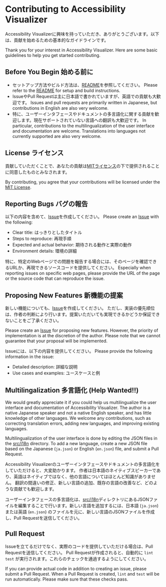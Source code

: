 # Contributing to Accessibility Visualizer

Accessibility Visualizerに興味を持っていただき、ありがとうございます。以下は、貢献を始めるための基本的なガイドラインです。

Thank you for your interest in Accessibility Visualizer. Here are some basic guidelines to help you get started contributing.

## Before You Begin 始める前に

- セットアップ方法やビルド方法は、[README](./README.md)を参照してください。
  Please refer to the [README](./README.md) for setup and build instructions.
- IssueやPull Requestは主に日本語で書かれていますが、英語での貢献も大歓迎です。
  Issues and pull requests are primarily written in Japanese, but contributions in English are also very welcome.
- 特に、ユーザーインタフェースやドキュメントの多言語化に関する貢献を歓迎します。現在サポートされていない言語への翻訳も大歓迎です。
  In particular, contributions to the multilingualization of the user interface and documentation are welcome. Translations into languages not currently supported are also very welcome.

## License ライセンス

貢献していただくことで、あなたの貢献は[MITライセンス](./LICENSE.txt)の下で提供されることに同意したものとみなされます。

By contributing, you agree that your contributions will be licensed under the [MIT License](./LICENSE.txt).

## Reporting Bugs バグの報告

以下の内容を含めて、[Issue](https://github.com/ymrl/a11y-visualizer/issues)を作成してください。
Please create an [Issue](https://github.com/ymrl/a11y-visualizer/issues) with the following:

- Clear title: はっきりとしたタイトル
- Steps to reproduce: 再現手順
- Expected and actual behavior: 期待される動作と実際の動作
- Environment details: 環境の詳細

特に、特定のWebページでの問題を報告する場合には、そのページを確認できるURLか、再現できるソースコードを提供してください。
Especially when reporting issues on specific web pages, please provide the URL of the page or the source code that can reproduce the issue.

## Proposing New Features 新機能の提案

新しい機能についても、[Issue](https://github.com/ymrl/a11y-visualizer/issues)を作成してください。
ただし、実装の優先順位は、作者の判断により行います。提案いただいても実現できるかどうか保証できないことをご了承ください。

Please create an [Issue](https://github.com/ymrl/a11y-visualizer/issues) for proposing new features.
However, the priority of implementation is at the discretion of the author. Please note that we cannot guarantee that your proposal will be implemented.

Issueには、以下の内容を提供してください。
Please provide the following information in the issue:

- Detailed description: 詳細な説明
- Use cases and examples: ユースケースと例

## Multilingalization 多言語化 (Help Wanted!!)

We would greatly appreciate it if you could help us multilingualize the user interface and documentation of Accessibility Visualizer.
The author is a native Japanese speaker and not a native English speaker, and has little knowledge of other languages.
We welcome any contributions, such as correcting translation errors, adding new languages, and improving existing languages.

Multilingualization of the user interface is done by editing the JSON files in the [src/i18n](./src/i18n) directory. To add a new language, create a new JSON file based on the Japanese (`ja.json`) or English (`en.json`) file, and submit a Pull Request.

Accessibility Visualizerのユーザーインタフェースやドキュメントの多言語化をしていただけると、大変助かります。
作者は日本語のネイティブスピーカーであり、英語はネイティブではなく、他の言語についてはほとんど知識がありません。
翻訳の間違いの修正、新しい言語の追加、既存の言語の改善など、どのような貢献でも歓迎します。

ユーザーインタフェースの多言語化は、[src/i18n](./src/i18n)ディレクトリにあるJSONファイルを編集することで行います。新しい言語を追加するには、日本語 (`ja.json`) または英語 (`en.json`) のファイルを元に、新しい言語のJSONファイルを作成し、Pull Requestを送信してください。

## Pull Request

Issueを立てるだけでなく、実際のコードを提供していただける場合は、Pull Requestを送信してください。
Pull Requestが作成されると、自動的に `lint` `test` が実行されます。これらのチェックを通過するようにしてください。

If you can provide actual code in addition to creating an issue, please submit a Pull Request.
When a Pull Request is created, `lint` and `test` will be run automatically. Please make sure that these checks pass.
